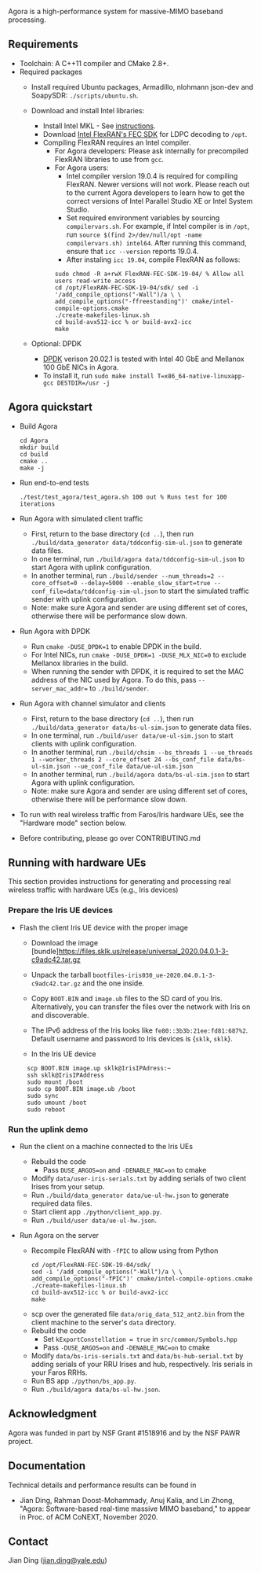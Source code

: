 Agora is a high-performance system for massive-MIMO baseband processing.

## Requirements
 * Toolchain: A C++11 compiler and CMake 2.8+.
 * Required packages
   * Install required Ubuntu packages, Armadillo, nlohmann json-dev and SoapySDR: 
   `./scripts/ubuntu.sh`.
   * Download and install Intel libraries:
     * Install Intel MKL - See
       [instructions](https://software.intel.com/content/www/us/en/develop/articles/installing-intel-free-libs-and-python-apt-repo.html).
     * Download [Intel FlexRAN's FEC
       SDK](https://software.intel.com/en-us/articles/flexran-lte-and-5g-nr-fec-software-development-kit-modules)
       for LDPC decoding to `/opt`.
     * Compiling FlexRAN requires an Intel compiler.
        * For Agora developers: Please ask internally for precompiled
          FlexRAN libraries to use from `gcc`.
        * For Agora users:
          * Intel compiler version 19.0.4 is required for compiling FlexRAN.
            Newer versions will not work. Please reach out to the current
            Agora developers to learn how to get the correct versions of
            Intel Parallel Studio XE or Intel System Studio.
          * Set required environment variables by sourcing `compilervars.sh`.
            For example, if Intel compiler is in `/opt`, run `source $(find
            2>/dev/null/opt -name compilervars.sh) intel64`. After running this
            command, ensure that `icc --version` reports 19.0.4.
          * After instaling `icc 19.04`, compile FlexRAN as follows:
          ```
          sudo chmod -R a+rwX FlexRAN-FEC-SDK-19-04/ % Allow all users read-write access 
          cd /opt/FlexRAN-FEC-SDK-19-04/sdk/ sed -i '/add_compile_options("-Wall")/a \ \
          add_compile_options("-ffreestanding")' cmake/intel-compile-options.cmake 
          ./create-makefiles-linux.sh 
          cd build-avx512-icc % or build-avx2-icc 
          make
          ```

   * Optional: DPDK
      * [DPDK](http://core.dpdk.org/download/) verison 20.02.1 is tested with
        Intel 40 GbE and Mellanox 100 GbE NICs in Agora.
      * To install it, run `sudo make install T=x86_64-native-linuxapp-gcc
        DESTDIR=/usr -j`

## Agora quickstart

 * Build Agora
    ```
    cd Agora
    mkdir build
    cd build
    cmake ..
    make -j
    ```

 * Run end-to-end tests
    ```
    ./test/test_agora/test_agora.sh 100 out % Runs test for 100 iterations
    ```

 * Run Agora with simulated client traffic
   * First, return to the base directory (`cd ..`), then run
     `./build/data_generator data/tddconfig-sim-ul.json` to generate data
     files.
   * In one terminal, run `./build/agora data/tddconfig-sim-ul.json` to
     start Agora with uplink configuration.
   * In another terminal, run  `./build/sender --num_threads=2 --core_offset=0
     --delay=5000 --enable_slow_start=true
     --conf_file=data/tddconfig-sim-ul.json` to start the simulated traffic
     sender with uplink configuration.
   * Note: make sure Agora and sender are using different set of cores, 
     otherwise there will be performance slow down.

 * Run Agora with DPDK
   * Run `cmake -DUSE_DPDK=1` to enable DPDK in the build.
   * For Intel NICs, run `cmake -DUSE_DPDK=1 -DUSE_MLX_NIC=0` to exclude
     Mellanox libraries in the build.
   * When running the sender with DPDK, it is required to set the MAC address
     of the NIC used by Agora. To do this, pass `--server_mac_addr=` to
     `./build/sender`.

 * Run Agora with channel simulator and clients
   * First, return to the base directory (`cd ..`), then run
     `./build/data_generator data/bs-ul-sim.json` to generate data files.
   * In one terminal, run `./build/user data/ue-ul-sim.json` to start clients with
     uplink configuration.
   * In another terminal, run  `./build/chsim --bs_threads 1 --ue_threads 1
     --worker_threads 2 --core_offset 24 --bs_conf_file data/bs-ul-sim.json
     --ue_conf_file data/ue-ul-sim.json`
   * In another terminal, run `./build/agora data/bs-ul-sim.json` to start
     Agora with uplink configuration.
   * Note: make sure Agora and sender are using different set of cores,
     otherwise there will be performance slow down.

 * To run with real wireless traffic from Faros/Iris hardware UEs, see the
   "Hardware mode" section below.

 * Before contributing, please go over CONTRIBUTING.md

## Running with hardware UEs

This section provides instructions for generating and processing real wireless
traffic with hardware UEs (e.g., Iris devices)

### Prepare the Iris UE devices

 * Flash the client Iris UE device with the proper image
   * Download the image
     [bundle]https://files.sklk.us/release/universal_2020.04.0.1-3-c9adc42.tar.gz
   * Unpack the tarball `bootfiles-iris030_ue-2020.04.0.1-3-c9adc42.tar.gz` and
     the one inside.
   * Copy `BOOT.BIN` and `image.ub` files to the SD card of you Iris.
     Alternatively, you can transfer the files over the network with Iris on
     and discoverable.
   * The IPv6 address of the Iris looks like `fe80::3b3b:21ee:fd81:687%2`.
     Default username and password to Iris devices is {`sklk`, `sklk`}.

   * In the Iris UE device
    ```
      scp BOOT.BIN image.up sklk@IrisIPAdress:~
      ssh sklk@IrisIPAddress
      sudo mount /boot
      sudo cp BOOT.BIN image.ub /boot
      sudo sync
      sudo umount /boot
      sudo reboot
    ```

### Run the uplink demo

 * Run the client on a machine connected to the Iris UEs
   * Rebuild the code
     * Pass `DUSE_ARGOS=on` and `-DENABLE_MAC=on` to cmake
   * Modify `data/user-iris-serials.txt` by adding serials of two client Irises
     from your setup.
   * Run `./build/data_generator data/ue-ul-hw.json` to generate required data files.
   * Start client app `./python/client_app.py`.
   * Run `./build/user data/ue-ul-hw.json`.

 * Run Agora on the server
   * Recompile FlexRAN with `-fPIC` to allow using from Python
     ```
     cd /opt/FlexRAN-FEC-SDK-19-04/sdk/
     sed -i '/add_compile_options("-Wall")/a \ \ add_compile_options("-fPIC")' cmake/intel-compile-options.cmake
     ./create-makefiles-linux.sh
     cd build-avx512-icc % or build-avx2-icc
     make
     ```
   * scp over the generated file `data/orig_data_512_ant2.bin` from the client
     machine to the server's `data` directory.
   * Rebuild the code
     * Set `kExportConstellation = true` in `src/common/Symbols.hpp`
     * Pass `-DUSE_ARGOS=on` and `-DENABLE_MAC=on` to cmake
   * Modify `data/bs-iris-serials.txt` and `data/bs-hub-serial.txt` by adding
     serials of your RRU Irises and hub, respectively. Iris serials in your
     Faros RRHs.
   * Run BS app `./python/bs_app.py`.
   * Run `./build/agora data/bs-ul-hw.json`.

## Acknowledgment
Agora was funded in part by NSF Grant #1518916 and by the NSF PAWR project.

## Documentation
Technical details and performance results can be found in
 * Jian Ding, Rahman Doost-Mohammady, Anuj Kalia, and Lin Zhong, "Agora: Software-based real-time massive MIMO baseband," to appear in Proc. of ACM CoNEXT, November 2020.
 
## Contact
Jian Ding (jian.ding@yale.edu)
